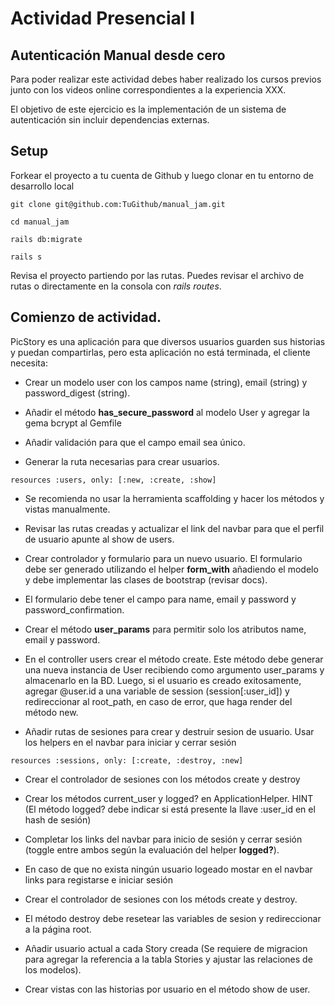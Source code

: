 # Actividad Presencial I
## Autenticación Manual desde cero


Para poder realizar este actividad debes haber realizado los cursos previos junto con los videos online correspondientes a la experiencia XXX.


El objetivo de este ejercicio es la implementación de un sistema de autenticación sin incluir dependencias externas.

## Setup

Forkear el proyecto a tu cuenta de Github y luego clonar en tu entorno de desarrollo local

```
git clone git@github.com:TuGithub/manual_jam.git

cd manual_jam

rails db:migrate

rails s
 ```
Revisa el proyecto partiendo por las rutas. Puedes revisar el archivo de rutas o directamente en la consola con _rails routes_.

## Comienzo de actividad.

PicStory es una aplicación para que diversos usuarios guarden sus historias y puedan compartirlas, pero esta aplicación no está terminada, el cliente necesita:

* Crear un modelo user con los campos name (string), email (string) y password_digest (string).

* Añadir el método **has_secure_password** al modelo User y agregar la gema bcrypt al Gemfile

* Añadir validación para que el campo email sea único.

* Generar la ruta necesarias para crear usuarios.

```
resources :users, only: [:new, :create, :show]
```
* Se recomienda no usar la herramienta scaffolding y hacer los métodos y vistas manualmente.

* Revisar las rutas creadas y actualizar el link del navbar para que el perfil de usuario apunte al show de users.

* Crear controlador y formulario para un nuevo usuario. El formulario debe ser generado utilizando el helper **form_with** añadiendo el modelo y debe implementar las clases de bootstrap (revisar docs).

* El formulario debe tener el campo para name, email y password y password_confirmation.

* Crear el método **user_params** para permitir solo los atributos name, email y password.

* En el controller users crear el método create. Este método debe generar una nueva instancia de User recibiendo como argumento user_params y almacenarlo en la BD. Luego, si el usuario es creado exitosamente, agregar @user.id a una variable de session (session[:user_id]) y redireccionar al root_path, en caso de error, que haga render del método new.

* Añadir rutas de sesiones para crear y destruir sesion de usuario. Usar los helpers en el navbar para iniciar y cerrar sesión

```
resources :sessions, only: [:create, :destroy, :new]
```
* Crear el controlador de sesiones con los métodos create y destroy

* Crear los métodos current_user y logged? en ApplicationHelper. HINT (El método logged? debe indicar si está presente la llave :user_id en el hash de sesión)

* Completar los links del navbar para inicio de sesión y cerrar sesión (toggle entre ambos según la evaluación del helper **logged?**).

* En caso de que no exista ningún usuario logeado mostar en el navbar links para registarse e iniciar sesión

* Crear el controlador de sesiones con los métods create y destroy.

* El método destroy debe resetear las variables de sesion y redireccionar a la página root.

* Añadir usuario actual a cada Story creada (Se requiere de migracion para agregar la referencia a la tabla Stories y ajustar las relaciones de los modelos).

* Crear vistas con las historias por usuario en el método show de user.
